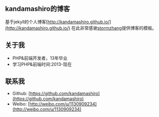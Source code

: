 ## kandamashiro的博客

基于jekyll的个人博客[http://kandamashiro.github.io/](http://kandamashiro.github.io/)
在此非常感谢[stormzhang](https://github.com/stormzhang)提供博客的模板。

## 关于我

* PHP&前端开发者，13年毕业
* 学习PHP&前端时间:2013-现在

## 联系我

* Github: [https://github.com/kandamashiro](https://github.com/kandamashiro)
* Weibo: [http://weibo.com/u/1130909234](http://weibo.com/u/1130909234)